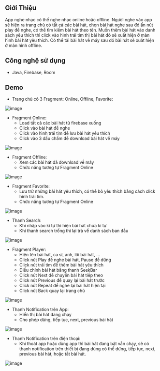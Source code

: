 ## Giới Thiệu
App nghe nhạc có thể nghe nhạc online hoặc offline. Người nghe vào app sẽ hiện ra trang chủ có tất cả các bài hát, chọn bài hát nghe sau đó ấn nút play để nghe, có thể tìm kiếm bài hát theo tên. Muốn thêm bài hát vào danh sách yêu thích thì click vào hình trái tim thì bài hát đó sẽ xuất hiện ở màn hình bài hát yêu thích. Có thể tải bài hát về máy sau đó bài hát sẽ xuất hiện ở màn hình offline.

## Công nghệ sử dụng
- Java, Firebase, Room

## Demo
- Trang chủ có 3 Fragment: Online, Offline, Favorite:

![image](https://user-images.githubusercontent.com/63246022/209189671-34c4d75d-c12e-4e38-b605-1700b2beafc1.png)


- Fragment Online: 
  + Load tất cả các bài hát từ firebase xuống
  + Click vào bài hát để nghe 
  + Click vào hình trái tim để lưu bài hát yêu thích
  + Click vào 3 dấu chấm để download bài hát về máy 
  
![image](https://user-images.githubusercontent.com/63246022/209189859-98c73a49-2757-427e-b0a2-6af2ae439d33.png)


- Fragment Offline: 
  + Xem các bài hát đã download về máy
  + Chức năng tương tự Fragment Online
  
![image](https://user-images.githubusercontent.com/63246022/209190149-b2da727a-17dc-442d-9c56-f4135fbe064a.png)


- Fragment Favorite:
  + Lưu trữ những bài hát yêu thích, có thể bỏ yêu thích bằng cách click hình trái tim.
  + Chức năng tương tự Fragment Online
 
![image](https://user-images.githubusercontent.com/63246022/209190245-379d4459-5225-42ad-955d-55caa17b9517.png)


- Thanh Search: 
  + Khi nhập vào kí tự thì hiện bài hát chứa kí tự 
  + Khi thanh search trống thì lại trả về danh sách ban đầu

![image](https://user-images.githubusercontent.com/63246022/209190527-1c187c21-890d-457e-b061-5b4cf58a47f2.png)


- Fragment Player: 
  + Hiện tên bài hát, ca sĩ, ảnh, lời bài hát, …
  + Click nút Play để nghe bài hát, Pause để dừng
  + Click nút trái tim để thêm bài hát yêu thích
  + Điều chỉnh bài hát bằng thanh SeekBar
  + Click nút Next để chuyển bài hát tiếp theo
  + Click nút Previous để quay lại bài hát trước
  + Click nút Repeat để nghe lại bài hát hiện tại
  + Click nút Back quay lại trang chủ

![image](https://user-images.githubusercontent.com/63246022/209190652-4f0d3d09-7075-4e94-9dce-1674de1f0412.png)


- Thanh Notification trên App: 
  + Hiển thị bài hát đang chạy
  + Cho phép dừng, tiếp tục, next, previous bài hát
  
![image](https://user-images.githubusercontent.com/63246022/209190742-6e3d0575-cd17-4ccf-8970-61ee70f09434.png)


- Thanh Notification trên điện thoại: 
  + Khi thoát app hoặc dùng app thì bài hát đang bật vẫn chạy, sẽ có thanh notification trên thiết bị đang dùng có thể dừng, tiếp tục, next, previous bài hát, hoặc tắt bài hát.

![image](https://user-images.githubusercontent.com/63246022/209190797-ba451da3-217e-4581-835a-3c0465c69b66.png)

